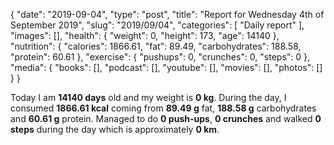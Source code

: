 {
    "date": "2019-09-04",
    "type": "post",
    "title": "Report for Wednesday 4th of September 2019",
    "slug": "2019\/09\/04",
    "categories": [
        "Daily report"
    ],
    "images": [],
    "health": {
        "weight": 0,
        "height": 173,
        "age": 14140
    },
    "nutrition": {
        "calories": 1866.61,
        "fat": 89.49,
        "carbohydrates": 188.58,
        "protein": 60.61
    },
    "exercise": {
        "pushups": 0,
        "crunches": 0,
        "steps": 0
    },
    "media": {
        "books": [],
        "podcast": [],
        "youtube": [],
        "movies": [],
        "photos": []
    }
}

Today I am <strong>14140 days</strong> old and my weight is <strong>0 kg</strong>. During the day, I consumed <strong>1866.61 kcal</strong> coming from <strong>89.49 g</strong> fat, <strong>188.58 g</strong> carbohydrates and <strong>60.61 g</strong> protein. Managed to do <strong>0 push-ups</strong>, <strong>0 crunches</strong> and walked <strong>0 steps</strong> during the day which is approximately <strong>0 km</strong>.
